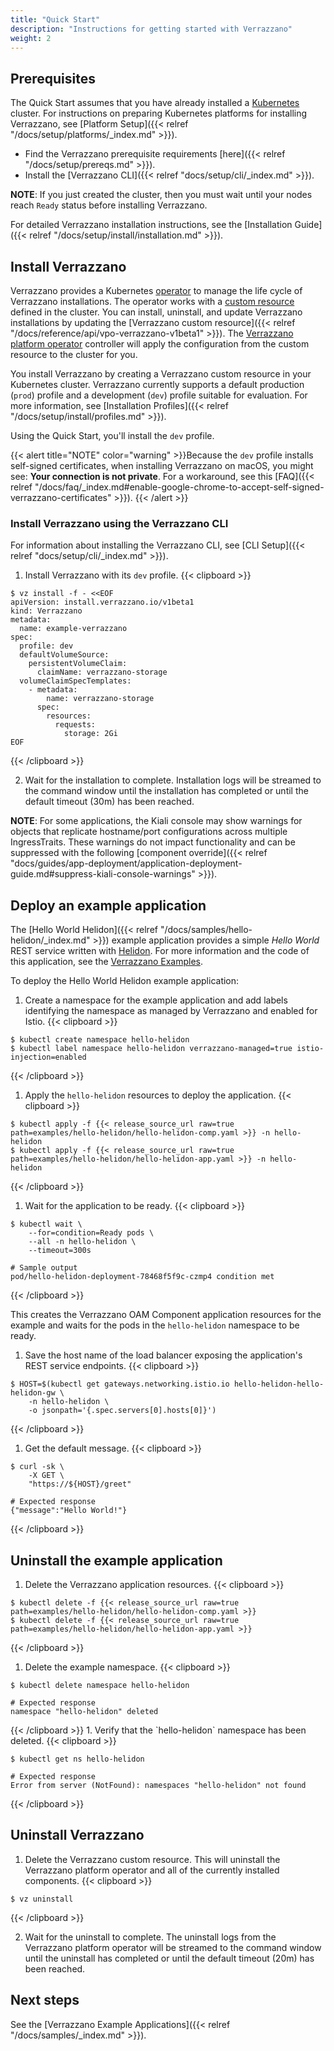 ```yaml
---
title: "Quick Start"
description: "Instructions for getting started with Verrazzano"
weight: 2
---
```



## Prerequisites

The Quick Start assumes that you have already installed a
[Kubernetes](https://kubernetes.io/) cluster. For instructions on preparing Kubernetes
platforms for installing Verrazzano, see [Platform Setup]({{< relref "/docs/setup/platforms/_index.md" >}}).

- Find the Verrazzano prerequisite requirements [here]({{< relref "/docs/setup/prereqs.md" >}}).
- Install  the [Verrazzano CLI]({{< relref "docs/setup/cli/_index.md" >}}).

**NOTE**: If you just created the cluster, then you must wait until your nodes reach `Ready` status before installing Verrazzano.

For detailed Verrazzano installation instructions, see the [Installation Guide]({{< relref "/docs/setup/install/installation.md" >}}).

## Install Verrazzano

Verrazzano provides a Kubernetes [operator](https://kubernetes.io/docs/concepts/extend-kubernetes/operator/)
to manage the life cycle of Verrazzano installations.  The operator works with a
[custom resource](https://kubernetes.io/docs/concepts/extend-kubernetes/api-extension/custom-resources/) defined in the cluster.
You can install, uninstall, and update Verrazzano installations by updating the
[Verrazzano custom resource]({{< relref "/docs/reference/api/vpo-verrazzano-v1beta1" >}}).
The [Verrazzano platform operator](https://github.com/verrazzano/verrazzano) controller will apply the configuration from the custom resource to the cluster for you.

You install Verrazzano by creating a Verrazzano custom resource in
your Kubernetes cluster.  Verrazzano currently supports a default production (`prod`)
profile and a development (`dev`) profile suitable for evaluation. For more information, see [Installation Profiles]({{< relref "/docs/setup/install/profiles.md" >}}).

Using the Quick Start, you'll install the `dev` profile.

{{< alert title="NOTE" color="warning" >}}Because the `dev` profile installs self-signed certificates, when installing Verrazzano on macOS, you might see: **Your connection is not private**. For a workaround, see this [FAQ]({{< relref "/docs/faq/_index.md#enable-google-chrome-to-accept-self-signed-verrazzano-certificates" >}}).
{{< /alert >}}

### Install Verrazzano using the Verrazzano CLI

For information about installing the Verrazzano CLI, see [CLI Setup]({{< relref "docs/setup/cli/_index.md" >}}).

1. Install Verrazzano with its `dev` profile.
{{< clipboard >}}
<div class="highlight">

    $ vz install -f - <<EOF
    apiVersion: install.verrazzano.io/v1beta1
    kind: Verrazzano
    metadata:
      name: example-verrazzano
    spec:
      profile: dev
      defaultVolumeSource:
        persistentVolumeClaim:
          claimName: verrazzano-storage
      volumeClaimSpecTemplates:
        - metadata:
            name: verrazzano-storage
          spec:
            resources:
              requests:
                storage: 2Gi
    EOF

</div>
{{< /clipboard >}}

2. Wait for the installation to complete.
   Installation logs will be streamed to the command window until the installation has completed
   or until the default timeout (30m) has been reached.

**NOTE**: For some applications, the Kiali console may show warnings for objects that replicate hostname/port configurations across multiple IngressTraits. These warnings do not impact functionality and can be suppressed with the following [component override]({{< relref "docs/guides/app-deployment/application-deployment-guide.md#suppress-kiali-console-warnings" >}}).

## Deploy an example application

The [Hello World Helidon]({{< relref "/docs/samples/hello-helidon/_index.md" >}})
example application provides a simple *Hello World* REST service written with [Helidon](https://helidon.io).
For more information and the code of this application, see the [Verrazzano Examples](https://github.com/verrazzano/examples).

To deploy the Hello World Helidon example application:



1. Create a namespace for the example application and add labels identifying the namespace as managed by Verrazzano and
   enabled for Istio.
{{< clipboard >}}
<div class="highlight">

    $ kubectl create namespace hello-helidon
    $ kubectl label namespace hello-helidon verrazzano-managed=true istio-injection=enabled

</div>
{{< /clipboard >}}


1. Apply the `hello-helidon` resources to deploy the application.
{{< clipboard >}}
<div class="highlight">

    $ kubectl apply -f {{< release_source_url raw=true path=examples/hello-helidon/hello-helidon-comp.yaml >}} -n hello-helidon
    $ kubectl apply -f {{< release_source_url raw=true path=examples/hello-helidon/hello-helidon-app.yaml >}} -n hello-helidon

</div>
{{< /clipboard >}}

1. Wait for the application to be ready.
{{< clipboard >}}
<div class="highlight">

    $ kubectl wait \
        --for=condition=Ready pods \
        --all -n hello-helidon \
        --timeout=300s

    # Sample output
    pod/hello-helidon-deployment-78468f5f9c-czmp4 condition met

</div>
{{< /clipboard >}}

   This creates the Verrazzano OAM Component application resources for the example and waits for the pods in the `hello-helidon`
   namespace to be ready.

1.  Save the host name of the load balancer exposing the application's REST service endpoints.
{{< clipboard >}}
<div class="highlight">

    $ HOST=$(kubectl get gateways.networking.istio.io hello-helidon-hello-helidon-gw \
        -n hello-helidon \
        -o jsonpath='{.spec.servers[0].hosts[0]}')

</div>
{{< /clipboard >}}

1.  Get the default message.
{{< clipboard >}}
<div class="highlight">

    $ curl -sk \
        -X GET \
        "https://${HOST}/greet"

    # Expected response
    {"message":"Hello World!"}

</div>
{{< /clipboard >}}


## Uninstall the example application

1. Delete the Verrazzano application resources.
{{< clipboard >}}
<div class="highlight">

    $ kubectl delete -f {{< release_source_url raw=true path=examples/hello-helidon/hello-helidon-comp.yaml >}}
    $ kubectl delete -f {{< release_source_url raw=true path=examples/hello-helidon/hello-helidon-app.yaml >}}

</div>
{{< /clipboard >}}

1. Delete the example namespace.
{{< clipboard >}}
<div class="highlight">

    $ kubectl delete namespace hello-helidon

    # Expected response
    namespace "hello-helidon" deleted

</div>
{{< /clipboard >}}
1. Verify that the `hello-helidon` namespace has been deleted.
{{< clipboard >}}
<div class="highlight">

    $ kubectl get ns hello-helidon

    # Expected response
    Error from server (NotFound): namespaces "hello-helidon" not found

</div>
{{< /clipboard >}}

## Uninstall Verrazzano

1. Delete the Verrazzano custom resource. This will uninstall the Verrazzano platform operator and all of the currently installed components.
{{< clipboard >}}
<div class="highlight">

    $ vz uninstall

</div>
{{< /clipboard >}}

2. Wait for the uninstall to complete.
   The uninstall logs from the Verrazzano platform operator will be streamed to the command window until the uninstall has completed or until the default timeout (20m) has been reached.

## Next steps

See the [Verrazzano Example Applications]({{< relref "/docs/samples/_index.md" >}}).
